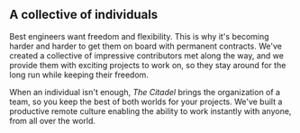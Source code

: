 ## A collective of individuals
Best engineers want freedom and flexibility. This is why it's becoming harder and harder to get them on board with permanent contracts. We've created a collective of impressive contributors met along the way, and we provide them with exciting projects to work on, so they stay around for the long run while keeping their freedom.‍ 

When an individual isn't enough, *The Citadel* brings the organization of a team, so you keep the best of both worlds for your projects. We've built a productive remote culture enabling the ability to work instantly with anyone, from all over the world.

<!--

**Here are some ideas to get you started:**

🙋‍♀️ A short introduction - what is your organization all about?
🌈 Contribution guidelines - how can the community get involved?
👩‍💻 Useful resources - where can the community find your docs? Is there anything else the community should know?
🍿 Fun facts - what does your team eat for breakfast?
🧙 Remember, you can do mighty things with the power of [Markdown](https://docs.github.com/github/writing-on-github/getting-started-with-writing-and-formatting-on-github/basic-writing-and-formatting-syntax)
-->
